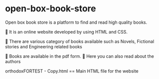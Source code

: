 # open-box-book-store


Open box book store is a platform to find and read high quality books.

 It is an online website developed by using HTML and CSS.

 There are various category of books available such as Novels, Fictional stories and Engineering
related books

 Books are available in the pdf form.
 Here you can also read about the authors

orthodoxFORTEST - Copy.html == Main HTML file for the website 


